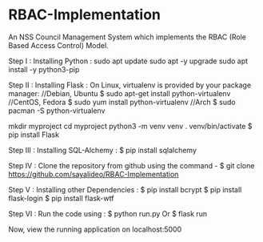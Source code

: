 # RBAC-Implementation
An NSS Council Management System which implements the RBAC (Role Based Access Control) Model.

Step I : Installing Python : 
  sudo apt update
  sudo apt -y upgrade
  sudo apt install -y python3-pip

Step II : Installing Flask :
  On Linux, virtualenv is provided by your package manager:
  //Debian, Ubuntu
  $ sudo apt-get install python-virtualenv
  //CentOS, Fedora
  $ sudo yum install python-virtualenv
  //Arch
  $ sudo pacman -S python-virtualenv

  mkdir myproject
  cd myproject
  python3 -m venv venv
  . venv/bin/activate
  $ pip install Flask

Step III : Installing SQL-Alchemy : 
  $ pip install sqlalchemy

Step IV : Clone the repository from github using the command -
  $ git clone https://github.com/sayalideo/RBAC-Implementation

Step V : Installing other Dependencies : 
  $ pip install bcrypt
  $ pip install flask-login
  $ pip install flask-wtf

Step VI : Run the code using : 
  $ python run.py
  Or
  $ flask run

Now, view the running application on localhost:5000

